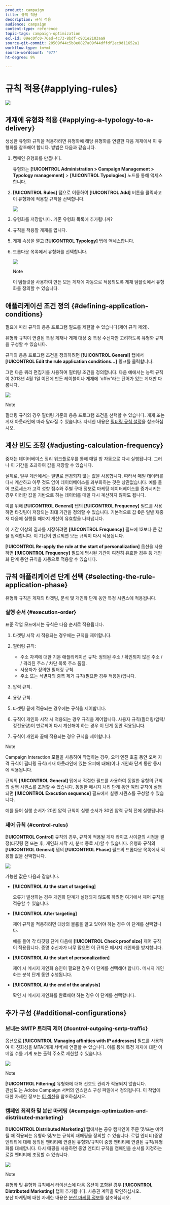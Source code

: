 ```yaml
---
product: campaign
title: 규칙 적용
description: 규칙 적용
audience: campaign
content-type: reference
topic-tags: campaign-optimization
exl-id: 09ec0fc0-76ed-4c73-8bdf-c931e2103aa9
source-git-commit: 20509f44c5b8e0827a09f44dffdf2ec9d11652a1
workflow-type: tm+mt
source-wordcount: '977'
ht-degree: 9%

---
```


# 규칙 적용{#applying-rules}

![](../../assets/v7-only.svg)

## 게재에 유형화 적용 {#applying-a-typology-to-a-delivery}

생성한 유형화 규칙을 적용하려면 유형화에 해당 유형화를 연결한 다음 게재에서 이 유형화를 참조해야 합니다. 방법은 다음과 같습니다.

1. 캠페인 유형화를 만듭니다.

   유형화는 **[!UICONTROL Administration > Campaign Management > Typology management]** > **[!UICONTROL Typologies]** 노드를 통해 액세스합니다.

1. **[!UICONTROL Rules]** 탭으로 이동하여 **[!UICONTROL Add]** 버튼을 클릭하고 이 유형화에 적용할 규칙을 선택합니다.

   ![](assets/campaign_opt_pressure_sample_1_6.png)

1. 유형화를 저장합니다. 기존 유형화 목록에 추가됩니까?
1. 규칙을 적용할 게재를 엽니다.
1. 게재 속성을 열고 **[!UICONTROL Typology]** 탭에 액세스합니다.
1. 드롭다운 목록에서 유형화를 선택합니다.

   ![](assets/campaign_opt_pressure_sample_1_7.png)

   >[!NOTE]
   >
   >이 템플릿을 사용하여 만든 모든 게재에 자동으로 적용되도록 게재 템플릿에서 유형화를 정의할 수 있습니다.

## 애플리케이션 조건 정의 {#defining-application-conditions}

필요에 따라 규칙의 응용 프로그램 필드를 제한할 수 있습니다(제어 규칙 제외).

유형화 규칙이 연결된 특정 게재나 게재 대상 중 특정 수신자만 고려하도록 유형화 규칙을 구성할 수 있습니다.

규칙의 응용 프로그램 조건을 정의하려면 **[!UICONTROL General]** 탭에서 **[!UICONTROL Edit the rule application conditions...]** 링크를 클릭합니다.

그런 다음 쿼리 편집기를 사용하여 필터링 조건을 정의합니다. 다음 예에서는 능력 규칙이 2013년 4월 1일 이전에 만든 레이블이나 게재에 &#39;offer&#39;라는 단어가 있는 게재만 다룹니다.

![](assets/campaign_opt_create_capacity_criterion.png)

>[!NOTE]
>
>필터링 규칙의 경우 필터링 기준의 응용 프로그램 조건을 선택할 수 있습니다. 게재 또는 게재 아웃라인에 따라 달라질 수 있습니다. 자세한 내용은 [필터링 규칙 설정](filtering-rules.md#conditioning-a-filtering-rule)을 참조하십시오.

## 계산 빈도 조정 {#adjusting-calculation-frequency}

중재는 데이터베이스 정리 워크플로우를 통해 매일 밤 자동으로 다시 실행됩니다. 그러나 이 기간을 초과하여 값을 저장할 수 있습니다.

실제로, 일부 계산에서는 일별로 변경되지 않는 값을 사용합니다. 따라서 매일 데이터를 다시 계산하고 아무 것도 없이 데이터베이스를 과부화하는 것은 상관없습니다. 예를 들어 프로세스가 고객 성향 점수와 주별 구매 정보로 마케팅 데이터베이스를 증가시키는 경우 이러한 값을 기반으로 하는 데이터를 매일 다시 계산하지 않아도 됩니다.

이를 위해 **[!UICONTROL General]** 탭의 **[!UICONTROL Frequency]** 필드를 사용하면 타깃팅이 저장되는 최대 기간을 정의할 수 있습니다. 기본적으로 값 **0**&#x200B;은 일별 재중재 다음에 실행될 때까지 계산이 유효함을 나타냅니다.

이 기간 이상의 결과를 저장하려면 **[!UICONTROL Frequency]** 필드에 12보다 큰 값을 입력합니다. 이 기간이 만료되면 모든 규칙이 다시 적용됩니다.

**[!UICONTROL Re-apply the rule at the start of personalization]** 옵션을 사용하면 **[!UICONTROL Frequency]** 필드에 명시된 기간이 여전히 유효한 경우 등 개인화 단계 동안 규칙을 자동으로 적용할 수 있습니다.

## 규칙 애플리케이션 단계 선택 {#selecting-the-rule-application-phase}

유형화 규칙은 게재의 타겟팅, 분석 및 개인화 단계 동안 특정 시퀀스에 적용됩니다.

### 실행 순서 {#execution-order}

표준 작업 모드에서는 규칙은 다음 순서로 적용됩니다.

1. 타겟팅 시작 시 적용되는 경우에는 규칙을 제어합니다.
1. 필터링 규칙:

   * 주소 자격에 대한 기본 애플리케이션 규칙: 정의된 주소 / 확인되지 않은 주소 / / 격리된 주소 / 차단 목록 주소 품질.
   * 사용자가 정의한 필터링 규칙.
   * 주소 또는 식별자의 중복 제거 규칙(필요한 경우 적용됨)입니다.

1. 압력 규칙.
1. 용량 규칙.
1. 타겟팅 끝에 적용되는 경우에는 규칙을 제어합니다.
1. 규칙이 개인화 시작 시 적용되는 경우 규칙을 제어합니다. 사용자 규칙(필터링/압력/정전용량)이 만료되어 다시 계산해야 하는 경우 이 단계 동안 적용됩니다.
1. 규칙이 개인화 끝에 적용되는 경우 규칙을 제어합니다.

>[!NOTE]
>
>Campaign Interaction 모듈을 사용하여 작업하는 경우, 오퍼 엔진 호출 동안 오퍼 자격 규칙이 필터링 규칙(게재 아웃라인에 있는 오퍼에 대해)이나 개인화 단계 동안 동시에 적용됩니다.

규칙의 **[!UICONTROL General]** 탭에서 적절한 필드를 사용하여 동일한 유형의 규칙의 실행 시퀀스를 조정할 수 있습니다. 동일한 메시지 처리 단계 동안 여러 규칙이 실행되면 **[!UICONTROL Execution sequence]** 필드에서 실행 시퀀스를 구성할 수 있습니다.

예를 들어 실행 순서가 20인 압력 규칙이 실행 순서가 30인 압력 규칙 전에 실행됩니다.

### 제어 규칙 {#control-rules}

**[!UICONTROL Control]** 규칙의 경우, 규칙이 적용될 게재 라이프 사이클의 시점을 결정(타깃팅 전 또는 후, 개인화 시작 시, 분석 종료 시)할 수 있습니다. 유형화 규칙의 **[!UICONTROL General]** 탭의 **[!UICONTROL Phase]** 필드의 드롭다운 목록에서 적용할 값을 선택합니다.

![](assets/campaign_opt_define_control_phase.png)

가능한 값은 다음과 같습니다.

* **[!UICONTROL At the start of targeting]**

   오류가 발생하는 경우 개인화 단계가 실행되지 않도록 하려면 여기에서 제어 규칙을 적용할 수 있습니다.

* **[!UICONTROL After targeting]**

   제어 규칙을 적용하려면 대상의 볼륨을 알고 있어야 하는 경우 이 단계를 선택합니다.

   예를 들어 각 타깃팅 단계 다음에 **[!UICONTROL Check proof size]** 제어 규칙이 적용됩니다. 증명 수신자가 너무 많으면 이 규칙은 메시지 개인화를 방지합니다.

* **[!UICONTROL At the start of personalization]**

   제어 시 메시지 개인화 승인이 필요한 경우 이 단계를 선택해야 합니다. 메시지 개인화는 분석 단계 동안 수행됩니다.

* **[!UICONTROL At the end of the analysis]**

   확인 시 메시지 개인화를 완료해야 하는 경우 이 단계를 선택합니다.

## 추가 구성 {#additional-configurations}

### 보내는 SMTP 트래픽 제어 {#control-outgoing-smtp-traffic}

옵션으로 **[!UICONTROL Managing affinities with IP addresses]** 필드를 사용하여 이 친화성을 MTA(게재 서버)에 연결할 수 있습니다. 이를 통해 특정 게재에 대한 이메일 수를 기계 또는 출력 주소로 제한할 수 있습니다.

![](assets/campaign_opt_select_ip_affinity.png)

>[!NOTE]
>
>**[!UICONTROL Filtering]** 유형화에 대해 선호도 관리가 적용되지 않습니다.\
>관심도 는 Adobe Campaign 서버의 인스턴스 구성 파일에서 정의됩니다. 이 작업에 대한 자세한 정보는 [이 섹션](../../installation/using/about-initial-configuration.md)을 참조하십시오.

### 캠페인 최적화 및 분산 마케팅 {#campaign-optimization-and-distributed-marketing}

**[!UICONTROL Distributed Marketing]** 탭에서는 공유 캠페인이 주문 및/또는 예약될 때 적용되는 유형화 및/또는 규칙의 재매핑을 정의할 수 있습니다. 로컬 엔티티(중앙 엔티티에 대해 정의된 엔티티에 연결된 유형화/규칙이 중앙 엔티티에 연결된 규칙/유형화를 대체합니다. 다시 매핑을 사용하면 중앙 엔티티 규칙을 캠페인을 순서를 지정하는 로컬 엔티티에 조정할 수 있습니다.

![](assets/simu_campaign_opti_distrib_mkg.png)

>[!NOTE]
>
>유형화 및 유형화 규칙에서 라이선스에 다음 옵션이 포함된 경우 **[!UICONTROL Distributed Marketing]** 탭이 추가됩니다. 사용권 계약을 확인하십시오.\
>분산 마케팅에 대한 자세한 내용은 [분산 마케팅 정보](../../distributed/using/about-distributed-marketing.md)를 참조하십시오.
